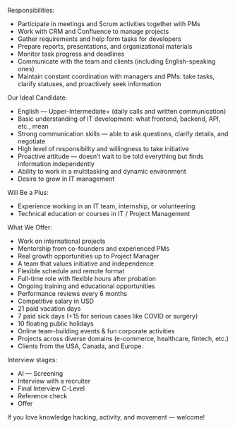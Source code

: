 Responsibilities:

  * Participate in meetings and Scrum activities together with PMs
  * Work with CRM and Confluence to manage projects
  * Gather requirements and help form tasks for developers
  * Prepare reports, presentations, and organizational materials
  * Monitor task progress and deadlines
  * Communicate with the team and clients (including English-speaking ones)
  * Maintain constant coordination with managers and PMs: take tasks, clarify statuses, and proactively seek information

Our Ideal Candidate:

  * English — Upper-Intermediate+ (daily calls and written communication)
  * Basic understanding of IT development: what frontend, backend, API, etc., mean
  * Strong communication skills — able to ask questions, clarify details, and negotiate
  * High level of responsibility and willingness to take initiative
  * Proactive attitude — doesn’t wait to be told everything but finds information independently
  * Ability to work in a multitasking and dynamic environment
  * Desire to grow in IT management

Will Be a Plus:

  * Experience working in an IT team, internship, or volunteering
  * Technical education or courses in IT / Project Management

What We Offer:

  * Work on international projects
  * Mentorship from co-founders and experienced PMs
  * Real growth opportunities up to Project Manager
  * A team that values initiative and independence
  * Flexible schedule and remote format
  * Full-time role with flexible hours after probation
  * Ongoing training and educational opportunities
  * Performance reviews every 6 months
  * Competitive salary in USD
  * 21 paid vacation days
  * 7 paid sick days (+15 for serious cases like COVID or surgery)
  * 10 floating public holidays
  * Online team-building events & fun corporate activities
  * Projects across diverse domains (e-commerce, healthcare, fintech, etc.)
  * Clients from the USA, Canada, and Europe.

Interview stages:

  * AI — Screening
  * Interview with a recruiter
  * Final Interview C-Level
  * Reference check
  * Offer

If you love knowledge hacking, activity, and movement — welcome!